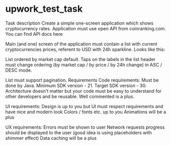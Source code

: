 # upwork_test_task
Task description
Create a simple one-screen application which shows cryptocurrency rates. Application must use open API from coinranking.com. You can find API docs here

Main (and one) screen of the application must contain a list with current cryptocurrencies prices, referent to USD with 24h sparkline. Looks like this:

List ordered by market cap default. Taps on the labels in the list header must change ordering (by market cap / by price / by 24h change) in ASC / DESC mode.

List must support pagination.
Requirements
Code requirements:
Must be done by Java.
Minimum SDK version - 21.
Target SDK version - 30.
Architecture doesn't matter but your code must be easy to understand for other developers and be reusable.
Well commented is a plus.

UI requirements:
Design is up to you but UI must respect requirements and have nice and modern look
Colors / fonts etc. up to you
Animations will be a plus

UX requirements:
Errors must be shown to user
Network requests progress should be displayed to the user (good idea is using placeholders with shimmer effect)
Data caching will be a plus
